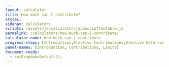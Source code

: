 ```yaml
---
layout: calculator
title: How much can I contribute?
styles:
sidenav: calculators
scripts: /assets/js/calculator/javascriptTaxTable.js
permalink: /calculators/how-much-can-i-contribute/
calculator-name: how-much-can-i-contribute
progress-steps: [Introduction,Elective Contributions,Elective Deferral Limits]
panel-names: [Introduction, Contributions, Limits]
document-ready:
  - setDropdownDefault();
---
```

